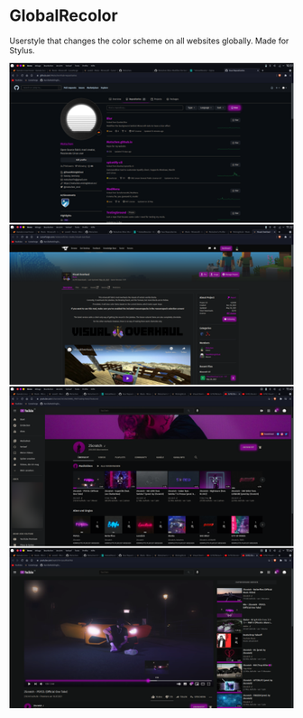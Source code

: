 # GlobalRecolor
Userstyle that changes the color scheme on all websites globally. Made for Stylus.

![GitHub](img/Screenshot_1.png)
![CurseForge](img/Screenshot_2.png)
![YouTube Channel](img/Screenshot_3.png)
![YouTube Video](img/Screenshot_4.png)
